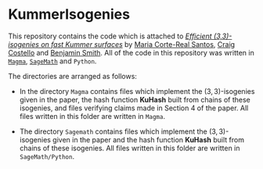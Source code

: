 # KummerIsogenies

This repository contains the code which is attached to *[Efficient (3,3)-isogenies on fast Kummer surfaces](https://eprint.iacr.org/2024/144)* by [Maria Corte-Real Santos](https://www.mariascrs.com/), [Craig Costello](https://www.craigcostello.com.au/) and [Benjamin Smith](https://www.lix.polytechnique.fr/~smith/). All of the code in this repository was written in [`Magma`](http://magma.maths.usyd.edu.au/magma/), [`SageMath`](https://www.sagemath.org/) and `Python`.

The directories are arranged as follows:
- In the directory `Magma` contains files which implement the $(3,3)$-isogenies given in the paper, the hash function **KuHash** built from chains of these isogenies, and files verifying claims made in Section 4 of the paper. All files written in this folder are written in `Magma`.

- The directory `Sagemath` contains files which implement the $(3,3)$-isogenies given in the paper and the hash function **KuHash** built from chains of these isogenies. All files written in this folder are written in `SageMath/Python`. 
